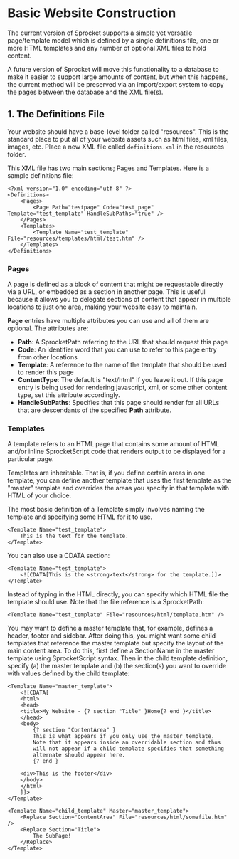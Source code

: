 # Basic Website Construction #

The current version of Sprocket supports a simple yet versatile page/template model which is defined by a single definitions file, one or more HTML templates and any number of optional XML files to hold content.

A future version of Sprocket will move this functionality to a database to make it easier to support large amounts of content, but when this happens, the current method will be preserved via an import/export system to copy the pages between the database and the XML file(s).

## 1. The Definitions File ##

Your website should have a base-level folder called "resources". This is the standard place to put all of your website assets such as html files, xml files, images, etc. Place a new XML file called `definitions.xml` in the resources folder.

This XML file has two main sections; Pages and Templates. Here is a sample definitions file:

```
<?xml version="1.0" encoding="utf-8" ?>
<Definitions>
	<Pages>
		<Page Path="testpage" Code="test_page" Template="test_template" HandleSubPaths="true" />
	</Pages>
	<Templates>
		<Template Name="test_template" File="resources/templates/html/test.htm" />
	</Templates>
</Definitions>
```

### Pages ###

A page is defined as a block of content that might be requestable directly via a URL, or embedded as a section in another page. This is useful because it allows you to delegate sections of content that appear in multiple locations to just one area, making your website easy to maintain.

**Page** entries have multiple attributes you can use and all of them are optional. The attributes are:

  * **Path**: A SprocketPath referring to the URL that should request this page
  * **Code**: An identifier word that you can use to refer to this page entry from other locations
  * **Template**: A reference to the name of the template that should be used to render this page
  * **ContentType**: The default is "text/html" if you leave it out. If this page entry is being used for rendering javascript, xml, or some other content type, set this attribute accordingly.
  * **HandleSubPaths**: Specifies that this page should render for all URLs that are descendants of the specified **Path** attribute.

### Templates ###

A template refers to an HTML page that contains some amount of HTML and/or inline SprocketScript code that renders output to be displayed for a particular page.

Templates are inheritable. That is, if you define certain areas in one template, you can define another template that uses the first template as the "master" template and overrides the areas you specify in that template with HTML of your choice.

The most basic definition of a Template simply involves naming the template and specifying some HTML for it to use.

```
<Template Name="test_template">
	This is the text for the template.
</Template>
```

You can also use a CDATA section:

```
<Template Name="test_template">
	<![CDATA[This is the <strong>text</strong> for the template.]]>
</Template>
```

Instead of typing in the HTML directly, you can specify which HTML file the template should use. Note that the file reference is a SprocketPath:

```
<Template Name="test_template" File="resources/html/template.htm" />
```

You may want to define a master template that, for example, defines a header, footer and sidebar. After doing this, you might want some child templates that reference the master template but specify the layout of the main content area. To do this, first define a SectionName in the master template using SprocketScript syntax. Then in the child template definition, specify (a) the master template and (b) the section(s) you want to override with values defined by the child template:

```
<Template Name="master_template">
	<![CDATA[
	<html>
	<head>
	<title>My Website - {? section "Title" }Home{? end }</title>
	</head>
	<body>
		{? section "ContentArea" }
		This is what appears if you only use the master template.
		Note that it appears inside an overridable section and thus
		will not appear if a child template specifies that something
		alternate should appear here.
		{? end }

	<div>This is the footer</div>
	</body>
	</html>
	]]>
</Template>

<Template Name="child_template" Master="master_template">
	<Replace Section="ContentArea" File="resources/html/somefile.htm" />
	<Replace Section="Title">
		The SubPage!
	</Replace>
</Template>
```